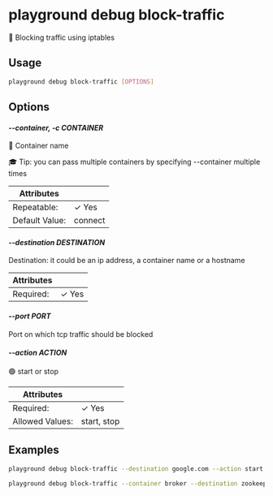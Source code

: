 # playground debug block-traffic

🚫 Blocking traffic using iptables

## Usage

```bash
playground debug block-traffic [OPTIONS]
```

## Options

#### *--container, -c CONTAINER*

🐳 Container name  
  
🎓 Tip: you can pass multiple containers by specifying --container multiple times

| Attributes      | &nbsp;
|-----------------|-------------
| Repeatable:     |  ✓ Yes
| Default Value:  | connect

#### *--destination DESTINATION*

Destination: it could be an ip address, a container name or a hostname

| Attributes      | &nbsp;
|-----------------|-------------
| Required:       | ✓ Yes

#### *--port PORT*

Port on which tcp traffic should be blocked

#### *--action ACTION*

🟢 start or stop

| Attributes      | &nbsp;
|-----------------|-------------
| Required:       | ✓ Yes
| Allowed Values: | start, stop

## Examples

```bash
playground debug block-traffic --destination google.com --action start
```

```bash
playground debug block-traffic --container broker --destination zookeeper --action start
```


